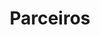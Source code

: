 ---
path: /parceiros
title: Parceiros
image: /img/parceiros.jpg
description: >-
  Página com os parceiros do Gevs
main:
    blurbs:
        - image: /img/sesc.jpg
          texto: Sesc
        - image: /img/museu.jpg
          texto: Museu Nacional
        - image: /img/ufrgs.jpg
          nome: Universidade Federal do Rio Grande do Sul
        - image: /img/fiocruz.jpg
          nome: FioCruz
        - image: /img/curicaca.jpg
          nome: Instituto Curicaca
        - image: /img/uerj.jpg
          nome: Universidade Estadual do Rio de Janeiro
---
